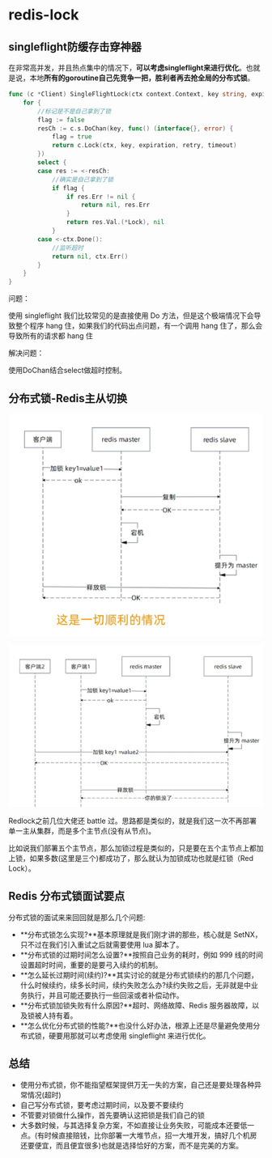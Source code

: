 # redis-lock
## singleflight防缓存击穿神器

在非常高并发，并且热点集中的情况下，**可以考虑singleflight来进行优化**。也就是说，本地**所有的goroutine自己先竞争一把，胜利者再去抢全局的分布式锁**。

~~~go
func (c *Client) SingleFlightLock(ctx context.Context, key string, expiration time.Duration, retry RetryStrategy, timeout time.Duration) (*Lock, error) {
	for {
		//标记是不是自己拿到了锁
		flag := false
		resCh := c.s.DoChan(key, func() (interface{}, error) {
			flag = true
			return c.Lock(ctx, key, expiration, retry, timeout)
		})
		select {
		case res := <-resCh:
			//确实是自己拿到了锁
			if flag {
				if res.Err != nil {
					return nil, res.Err
				}
				return res.Val.(*Lock), nil
			}
		case <-ctx.Done():
			//监听超时
			return nil, ctx.Err()
		}
	}
}
~~~

问题：

使用 singleflight 我们比较常见的是直接使用 Do 方法，但是这个极端情况下会导致整个程序 hang 住，如果我们的代码出点问题，有一个调用 hang 住了，那么会导致所有的请求都 hang 住

解决问题：

使用DoChan结合select做超时控制。

## 分布式锁-Redis主从切换

![image-20250118155444340](面试.assets/image-20250118155444340-1737186887469-1.png)

![image-20250118155508456](面试.assets/image-20250118155508456.png)

Redlock之前几位大佬还 battle 过。思路都是类似的，就是我们这一次不再部署单一主从集群，而是多个主节点(没有从节点)。

比如说我们部署五个主节点，那么加锁过程是类似的，只是要在五个主节点上都加上锁，如果多数(这里是三个)都成功了，那么就认为加锁成功也就是红锁（Red Lock）。

## Redis 分布式锁面试要点

分布式锁的面试来来回回就是那么几个问题:

- **分布式锁怎么实现?**基本原理就是我们刚才讲的那些，核心就是 SetNX，只不过在我们引入重试之后就需要使用 lua 脚本了。
- **分布式锁的过期时间怎么设置?**按照自己业务的耗时，例如 999 线的时间设置超时时间，重要的是要弓入续约的机制。
- **怎么延长过期时间(续约)?**其实讨论的就是分布式锁续约的那几个问题，什么时候续约，续多长时间，续约失败怎么办?续约失败之后，无非就是中业务执行，并且可能还要执行一些回滚或者补偿动作。
- **分布式锁加锁失败有什么原因?**超时、网络故障、Redis 服务器故障，以及锁被人持有着。
- **怎么优化分布式锁的性能?**也没什么好办法，根源上还是尽量避免使用分布式锁，硬要用那就可以考虑使用 singleflight 来进行优化。

## 总结

- 使用分布式锁，你不能指望框架提供万无一失的方案，自己还是要处理各种异常情况(超时)
- 自己写分布式锁，要考虑过期时间，以及要不要续约
- 不管要对锁做什么操作，首先要确认这把锁是我们自己的锁
- 大多数时候，与其选择复杂方案，不如直接让业务失败，可能成本还要低一点。(有时候直接赔钱，比你部署一大堆节点，招一大堆开发，搞好几个机房还要便宜，而且便宜很多)也就是选择恰好的方案，而不是完美的方案。

